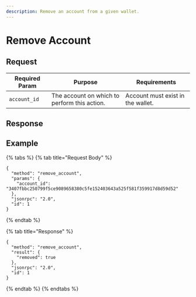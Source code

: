 ```yaml
---
description: Remove an account from a given wallet.
---
```


# Remove Account

## Request

| Required Param | Purpose                                      | Requirements                      |
|----------------|----------------------------------------------|-----------------------------------|
| `account_id`   | The account on which to perform this action. | Account must exist in the wallet. |

## Response

## Example

{% tabs %}
{% tab title="Request Body" %}

```
{
  "method": "remove_account",
  "params": {
    "account_id": "3407fbbc250799f5ce9089658380c5fe152403643a525f581f359917d8d59d52"
  },
  "jsonrpc": "2.0",
  "id": 1
}
```

{% endtab %}

{% tab title="Response" %}

```
{
  "method": "remove_account",
  "result": {
    "removed": true
  },
  "jsonrpc": "2.0",
  "id": 1
}
```

{% endtab %}
{% endtabs %}
